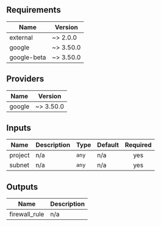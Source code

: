 ## Requirements

| Name | Version |
|------|---------|
| external | ~> 2.0.0 |
| google | ~> 3.50.0 |
| google-beta | ~> 3.50.0 |

## Providers

| Name | Version |
|------|---------|
| google | ~> 3.50.0 |

## Inputs

| Name | Description | Type | Default | Required |
|------|-------------|------|---------|:--------:|
| project | n/a | `any` | n/a | yes |
| subnet | n/a | `any` | n/a | yes |

## Outputs

| Name | Description |
|------|-------------|
| firewall\_rule | n/a |
